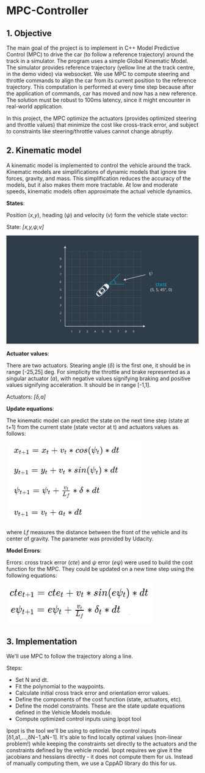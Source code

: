 # MPC-Controller

## 1. Objective
The main goal of the project is to implement in C++ Model Predictive Control (MPC) to drive the car (to follow a reference trajectory) around the track in a simulator. The program uses a simple Global Kinematic Model. The simulator provides reference trajectory (yellow line at the track centre, in the demo video) via websocket. We use MPC to compute steering and throttle commands to align the car from its current position to the reference trajectory. This computation is performed at every time step because after the application of commands, car has moved and now has a new reference. The solution must be robust to 100ms latency, since it might encounter in real-world application.

In this project, the MPC optimize the actuators (provides optimized steering and throttle values) that minimize the cost like cross-track error, and subject to constraints like steering/throttle values cannot change abruptly.

## 2. Kinematic model

A kinematic model is implemented to control the vehicle around the track. Kinematic models are simplifications of dynamic models that ignore tire forces, gravity, and mass. This simplification reduces the accuracy of the models, but it also makes them more tractable. At low and moderate speeds, kinematic models often approximate the actual vehicle dynamics.

**States**: 

Position (_x,y_), heading (_ψ_) and velocity (_v_) form the vehicle state vector:

State: _[x,y,ψ,v]_

![State](readme_img/state.png)


**Actuator values**:

There are two actuators. Stearing angle (_δ_) is the first one, it should be in range [-25,25] deg. For simplicity the throttle and brake represented as a singular actuator (_a_), with negative values signifying braking and positive values signifying acceleration. It should be in range [-1,1].

Actuators: _[δ,a]_


**Update equations**:

The kinematic model can predict the state on the next time step (state at t+1) from the current state (state vector at t) and actuators values as follows:

![Kinematic model](readme_img/eq1.png)

where _Lf_ measures the distance between the front of the vehicle and its center of gravity. The parameter was provided by Udacity.


**Model Errors**:

Errors: cross track error (_cte_) and _ψ_ error (_eψ_) were used to build the cost function for the MPC. They could be updated on a new time step using the following equations:

![Erroers update model](readme_img/eq2.png)

## 3. Implementation

We'll use MPC to follow the trajectory along a line.

Steps:

* Set N and dt.
* Fit the polynomial to the waypoints.
* Calculate initial cross track error and orientation error values.
* Define the components of the cost function (state, actuators, etc). 
* Define the model constraints. These are the state update equations defined in the Vehicle Models module.
* Compute optimized control inputs using Ipopt tool


Ipopt is the tool we'll be using to optimize the control inputs [δ1,a1,...,δN−1,aN−1]. It's able to find locally optimal values (non-linear problem!) while keeping the constraints set directly to the actuators and the constraints defined by the vehicle model. Ipopt requires we give it the jacobians and hessians directly - it does not compute them for us. Instead of manually computing them, we use a CppAD library do this for us.
